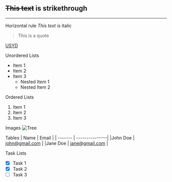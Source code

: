 ~~This text~~ is strikethrough
---
___
Horizontal rule
*This text* is italic
> This is a quote

[USYD](https://github.com/adam-p/markdown-here/wiki/Markdown-Cheatsheet#headers
 "USYD")

 Unordered Lists
 * Item 1
 * Item 2
 * Item 3
    * Nested Item 1
    * Nested Item 2

Ordered Lists
1. Item 1
1. Item 2
1. Item 3

Images
![Tree](https://vignette.wikia.nocookie.net/powerlisting/images/8/81/FreeGreatPicture.com-1091-tree.jpg/revision/latest?cb=20150913014203)

Tables
| Name    | Email          |
| ------- | ---------------|
|John Doe | john@gmail.com |
|Jane Doe | jane@gmail.com |

Task Lists
* [x] Task 1
* [x] Task 2
* [ ] Task 3
